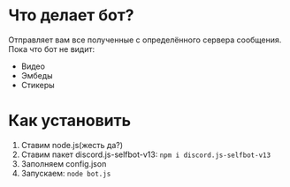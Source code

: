 # Что делает бот?
Отправляет вам все полученные с определённого сервера сообщения.
Пока что бот не видит:
- Видео
- Эмбеды
- Стикеры

# Как установить
1. Ставим node.js(жесть да?)
2. Ставим пакет discord.js-selfbot-v13: `npm i discord.js-selfbot-v13`
3. Заполняем config.json
4. Запускаем: `node bot.js`
